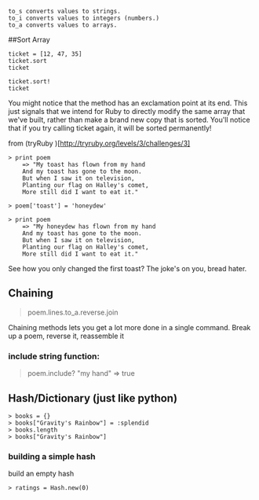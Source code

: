
```
to_s converts values to strings.
to_i converts values to integers (numbers.)
to_a converts values to arrays.
```

##Sort Array 
```
ticket = [12, 47, 35]
ticket.sort
ticket

ticket.sort!
ticket

```

You might notice that the method has an exclamation point at its end. This just signals that we intend for Ruby to directly modify the same array that we've built, rather than make a brand new copy that is sorted. You'll notice that if you try calling ticket again, it will be sorted permanently!

from (tryRuby )[http://tryruby.org/levels/3/challenges/3]
```
> print poem
	=> "My toast has flown from my hand
	And my toast has gone to the moon.
	But when I saw it on television,
	Planting our flag on Halley's comet,
	More still did I want to eat it."

> poem['toast'] = 'honeydew'

> print poem
	=> "My honeydew has flown from my hand
	And my toast has gone to the moon.
	But when I saw it on television,
	Planting our flag on Halley's comet,
	More still did I want to eat it."

```
See how you only changed the first toast? The joke's on you, bread hater.

## Chaining

> poem.lines.to_a.reverse.join

Chaining methods lets you get a lot more done in a single command. Break up a poem, reverse it, reassemble it

### include string function:
> poem.include? "my hand"
	=> true

## Hash/Dictionary (just like python)

```
> books = {}
> books["Gravity's Rainbow"] = :splendid
> books.length
> books["Gravity's Rainbow"] 
```

### building a simple hash

build an empty hash
```
> ratings = Hash.new(0)
```